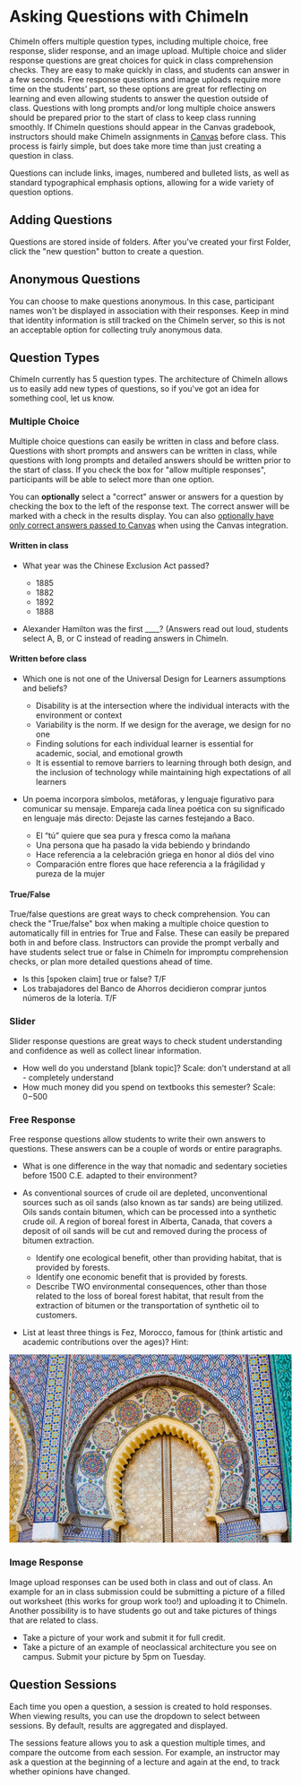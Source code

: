 # Asking Questions with ChimeIn

ChimeIn offers multiple question types, including multiple choice, free response, slider response, and an image upload.  Multiple choice and slider response questions are great choices for quick in class comprehension checks.  They are easy to make quickly in class, and students can answer in a few seconds.  Free response questions and image uploads require more time on the students’ part, so these options are great for reflecting on learning and even allowing students to answer the question outside of class.   Questions with long prompts and/or long multiple choice answers should be prepared prior to the start of class to keep class running smoothly.  If ChimeIn questions should appear in the Canvas gradebook, instructors should make ChimeIn assignments in [Canvas](canvas) before class.  This process is fairly simple, but does take more time than just creating a question in class.  

Questions can include links, images, numbered and bulleted lists, as well as standard typographical emphasis options, allowing for a wide variety of question options.


## Adding Questions

Questions are stored inside of folders.  After you've created your first Folder, click the "new question" button to create a question.

## Anonymous Questions

You can choose to make questions anonymous. In this case, participant names won't be displayed in association with their responses. Keep in mind that identity information is still tracked on the ChimeIn server, so this is not an acceptable option for collecting truly anonymous data. 

## Question Types

ChimeIn currently has 5 question types.  The architecture of ChimeIn allows us to easily add new types of questions, so if you've got an idea for something cool, let us know.

### Multiple Choice

Multiple choice questions can easily be written in class and before class.  Questions with short prompts and answers can be written in class, while questions with long prompts and detailed answers should be written prior to the start of class.  If you check the box for "allow multiple responses", participants will be able to select more than one option. 

You can **optionally** select a "correct" answer or answers for a question by checking the box to the left of the response text.  The correct answer will be marked with a check in the results display.  You can also [optionally have only correct answers passed to Canvas](managing-a-chime) when using the Canvas integration. 

#### Written in class

* What year was the Chinese Exclusion Act passed?
    * 1885
    * 1882
    * 1892
    * 1888

* Alexander Hamilton was the first ____? (Answers read out loud, students select A, B, or C instead of reading answers in ChimeIn. 
  
#### Written before class

* Which one is not one of the Universal Design for Learners assumptions and beliefs?
    * Disability is at the intersection where the individual interacts with the environment or context
    * Variability is the norm.  If we design for the average, we design for no one
    * Finding solutions for each individual learner is essential for academic, social, and emotional growth
    * It is essential to remove barriers to learning through both design, and the inclusion of technology while maintaining high expectations of all learners


* Un poema incorpora símbolos, metáforas, y lenguaje figurativo para comunicar su mensaje. Empareja cada línea poética con su significado en lenguaje más directo: Dejaste las carnes festejando a Baco.
    * El “tú” quiere que sea pura y fresca como la mañana
    * Una persona que ha pasado la vida bebiendo y brindando
    * Hace referencia a la celebración griega en honor al diós del vino
    * Comparación entre flores que hace referencia a la frágilidad y pureza de la mujer

#### True/False

True/false questions are great ways to check comprehension.  You can check the "True/false" box when making a multiple choice question to automatically fill in entries for True and False.   These can easily be prepared both in and before class.  Instructors can provide the prompt verbally and have students select true or false in ChimeIn for impromptu comprehension checks, or plan more detailed questions ahead of time.

* Is this [spoken claim] true or false? T/F 
* Los trabajadores del Banco de Ahorros decidieron comprar juntos números de la lotería. T/F


### Slider

Slider response questions are great ways to check student understanding and confidence as well as collect linear information.  

* How well do you understand [blank topic]?  Scale: don’t understand at all - completely understand
* How much money did you spend on textbooks this semester? Scale: $0-$500

### Free Response

Free response questions allow students to write their own answers to questions.  These answers can be a couple of words or entire paragraphs.  

* What is one difference in the way that nomadic and sedentary societies before 1500 C.E. adapted to their environment?
* As conventional sources of crude oil are depleted, unconventional sources such as oil sands (also known as tar sands) are being utilized. Oils sands contain bitumen, which can be processed into a synthetic crude oil. A region of boreal forest in Alberta, Canada, that covers a deposit of oil sands will be cut and removed during the process of bitumen extraction.
    * Identify one ecological benefit, other than providing habitat, that is provided by forests.
    * Identify one economic benefit that is provided by forests. 
    * Describe TWO environmental consequences, other than those related to the loss of boreal forest habitat, that result from the extraction of bitumen or the transportation of synthetic oil to customers. 

* List at least three things is Fez, Morocco, famous for (think artistic and academic contributions over the ages)?  Hint:

![Fez](./fez.jpg)

### Image Response

Image upload responses can be used both in class and out of class.  An example for an in class submission could be submitting a picture of a filled out worksheet (this works for group work too!) and uploading it to ChimeIn.  Another possibility is to have students go out and take pictures of things that are related to class.

* Take a picture of your work and submit it for full credit.
* Take a picture of an example of neoclassical architecture you see on campus.  Submit your picture by 5pm on Tuesday.

## Question Sessions

Each time you open a question, a session is created to hold responses. When viewing results, you can use the dropdown to select between sessions. By default, results are aggregated and displayed.

The sessions feature allows you to ask a question multiple times, and compare the outcome from each session.  For example, an instructor may ask a question at the beginning of a lecture and again at the end, to track whether opinions have changed.